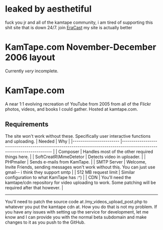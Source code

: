 # leaked by aesthetiful
fuck you jr and all of the kamtape community, i am tired of supporting this shit site that is down 24/7. join [EraCast](https://www.eracast.cc/) my site is actually better

# KamTape.com November-December 2006 layout
Currently *very* incomplete.
# KamTape.com
A near 1:1 evolving recreation of YouTube from 2005 from all of the Flickr photos, videos, and books I could gather. Hosted at kamtape.com.
## Requirements
The site won't work without these. Specifically user interactive functions and uploading.
| Needed                 	| Why                                                                                                                    	|
|------------------------	|------------------------------------------------------------------------------------------------------------------------	|
| Composer               	| Handles most of the other required things here.                                                                        	|
| SoftCreatR\MimeDetetor 	| Detects video in uploader.                                                                                             	|
| PHPmailer              	| Sends e-mails from KamTape.                                                                                            	|
| SMTP Server             | Welcome, Invite Friends, sending messages won't work without this. You can just use gmail-- i think they support smtp |
| 512 MB request limit   	| Similar configuration to what KamTape has :^)                                                                          	|
| CDN                    	| You'll need the kamtape/cdn repository for video uploading to work. Some patching will be required after that however. 	|
_____________________________________________________________________________________________________________________________________________________
You'll need to patch the source code at /my_videos_upload_post.php to whatever you put the kamtape cdn at. How you do that is not my problem.
If you have any issues with setting up the service for development, let me know and I can provide you with the normal beta subdomain and make changes to it as you push to the GitHub.
